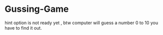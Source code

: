 # Gussing-Game

hint option is not ready yet , btw computer will guess a number 0 to 10 you 
have to find it out.
